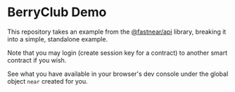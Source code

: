 # BerryClub Demo

This repository takes an example from the [@fastnear/api](https://www.npmjs.com/package/@fastnear/api) library, breaking it into a simple, standalone example.

Note that you may login (create session key for a contract) to another smart contract if you wish.

See what you have available in your browser's dev console under the global object `near` created for you.
